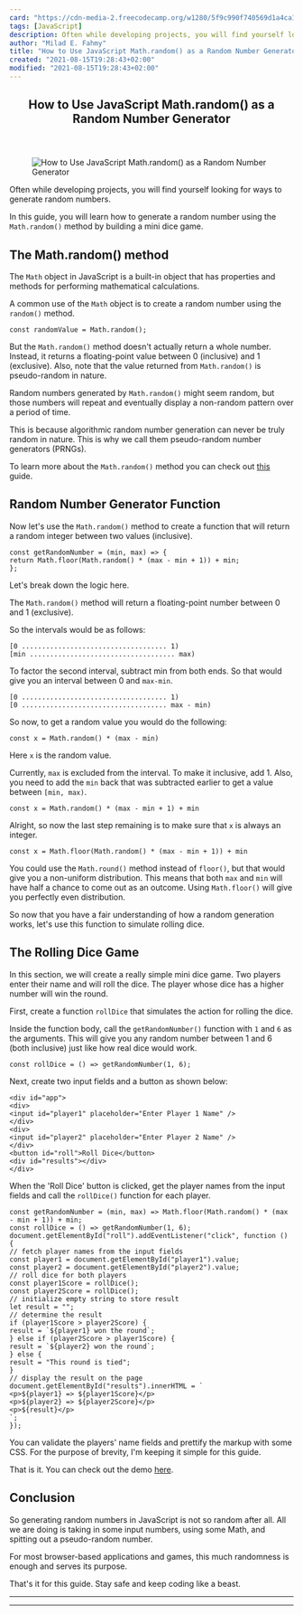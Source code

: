 ```yaml
---
card: "https://cdn-media-2.freecodecamp.org/w1280/5f9c990f740569d1a4ca1d9d.jpg"
tags: [JavaScript]
description: Often while developing projects, you will find yourself looki
author: "Milad E. Fahmy"
title: "How to Use JavaScript Math.random() as a Random Number Generator"
created: "2021-08-15T19:28:43+02:00"
modified: "2021-08-15T19:28:43+02:00"
---
```

<div class="site-wrapper">
<main id="site-main" class="site-main outer">
<div class="inner">
<article class="post-full post tag-javascript tag-math ">
<header class="post-full-header">
<h1 class="post-full-title">How to Use JavaScript Math.random() as a Random Number Generator</h1>
</header>
<figure class="post-full-image">
<picture>
<source media="(max-width: 700px)" sizes="1px" srcset="data:image/gif;base64,R0lGODlhAQABAIAAAAAAAP///yH5BAEAAAAALAAAAAABAAEAAAIBRAA7 1w">
<source media="(min-width: 701px)" sizes="(max-width: 800px) 400px,
(max-width: 1170px) 700px,
1400px" srcset="https://cdn-media-2.freecodecamp.org/w1280/5f9c990f740569d1a4ca1d9d.jpg 300w,
https://cdn-media-2.freecodecamp.org/w1280/5f9c990f740569d1a4ca1d9d.jpg 600w,
https://cdn-media-2.freecodecamp.org/w1280/5f9c990f740569d1a4ca1d9d.jpg 1000w,
https://cdn-media-2.freecodecamp.org/w1280/5f9c990f740569d1a4ca1d9d.jpg 2000w">
<img onerror="this.style.display='none'" src="https://cdn-media-2.freecodecamp.org/w1280/5f9c990f740569d1a4ca1d9d.jpg" alt="How to Use JavaScript Math.random() as a Random Number Generator">
</picture>
</figure>
<section class="post-full-content">
<div class="post-content">
<p>Often while developing projects, you will find yourself looking for ways to generate random numbers. </p>
<p>In this guide, you will learn how to generate a random number using the <code>Math.random()</code> method by building a mini dice game.</p>
<h2 id="the-math-random-method">The Math.random() method</h2>
<p>The <code>Math</code> object in JavaScript is a built-in object that has properties and methods for performing mathematical calculations. </p>
<p>A common use of the <code>Math</code> object is to create a random number using the <code>random()</code> method.</p><pre><code class="language-js">const randomValue = Math.random();</code></pre>
<p>But the <code>Math.random()</code> method doesn't actually return a whole number. Instead, it returns a floating-point value between 0 (inclusive) and 1 (exclusive). Also, note that the value returned from <code>Math.random()</code> is pseudo-random in nature. </p>
<p>Random numbers generated by <code>Math.random()</code> might seem random, but those numbers will repeat and eventually display a non-random pattern over a period of time. </p>
<p>This is because algorithmic random number generation can never be truly random in nature. This is why we call them pseudo-random number generators (PRNGs).</p>
<p>To learn more about the <code>Math.random()</code> method you can check out <a href="/news/javascript-math-random-method-explained/">this</a> guide.</p>
<h2 id="random-number-generator-function">Random Number Generator Function</h2>
<p>Now let's use the <code>Math.random()</code> method to create a function that will return a random integer between two values (inclusive).</p><pre><code class="language-js">const getRandomNumber = (min, max) =&gt; {
return Math.floor(Math.random() * (max - min + 1)) + min;
};</code></pre>
<p>Let's break down the logic here.</p>
<p>The <code>Math.random()</code> method will return a floating-point number between 0 and 1 (exclusive). </p>
<p>So the intervals would be as follows:</p><pre><code>[0 .................................... 1)
[min .................................... max)</code></pre>
<p>To factor the second interval, subtract min from both ends. So that would give you an interval between 0 and <code>max-min</code>.</p><pre><code>[0 .................................... 1)
[0 .................................... max - min)</code></pre>
<p>So now, to get a random value you would do the following:</p><pre><code>const x = Math.random() * (max - min)</code></pre>
<p>Here <code>x</code> is the random value.</p>
<p>Currently, <code>max</code> is excluded from the interval. To make it inclusive, add 1. Also, you need to add the <code>min</code> back that was subtracted earlier to get a value between <code>[min, max)</code>.</p><pre><code class="language-js">const x = Math.random() * (max - min + 1) + min</code></pre>
<p>Alright, so now the last step remaining is to make sure that <code>x</code> is always an integer.</p><pre><code class="language-js">const x = Math.floor(Math.random() * (max - min + 1)) + min</code></pre>
<p>You could use the <code>Math.round()</code> method instead of <code>floor()</code>, but that would give you a non-uniform distribution. This means that both <code>max</code> and <code>min</code> will have half a chance to come out as an outcome. Using <code>Math.floor()</code> will give you perfectly even distribution.</p>
<p>So now that you have a fair understanding of how a random generation works, let's use this function to simulate rolling dice.</p>
<h2 id="the-rolling-dice-game">The Rolling Dice Game</h2>
<p>In this section, we will create a really simple mini dice game. Two players enter their name and will roll the dice. The player whose dice has a higher number will win the round. </p>
<p>First, create a function <code>rollDice</code> that simulates the action for rolling the dice. </p>
<p>Inside the function body, call the <code>getRandomNumber()</code> function with <code>1</code> and <code>6</code> as the arguments. This will give you any random number between 1 and 6 (both inclusive) just like how real dice would work. </p><pre><code class="language-js">const rollDice = () =&gt; getRandomNumber(1, 6);</code></pre>
<p>Next, create two input fields and a button as shown below:</p><pre><code class="language-html">&lt;div id="app"&gt;
&lt;div&gt;
&lt;input id="player1" placeholder="Enter Player 1 Name" /&gt;
&lt;/div&gt;
&lt;div&gt;
&lt;input id="player2" placeholder="Enter Player 2 Name" /&gt;
&lt;/div&gt;
&lt;button id="roll"&gt;Roll Dice&lt;/button&gt;
&lt;div id="results"&gt;&lt;/div&gt;
&lt;/div&gt;</code></pre>
<p>When the 'Roll Dice' button is clicked, get the player names from the input fields and call the <code>rollDice()</code> function for each player.</p><pre><code class="language-js">const getRandomNumber = (min, max) =&gt; Math.floor(Math.random() * (max - min + 1)) + min;
const rollDice = () =&gt; getRandomNumber(1, 6);
document.getElementById("roll").addEventListener("click", function () {
// fetch player names from the input fields
const player1 = document.getElementById("player1").value;
const player2 = document.getElementById("player2").value;
// roll dice for both players
const player1Score = rollDice();
const player2Score = rollDice();
// initialize empty string to store result
let result = "";
// determine the result
if (player1Score &gt; player2Score) {
result = `${player1} won the round`;
} else if (player2Score &gt; player1Score) {
result = `${player2} won the round`;
} else {
result = "This round is tied";
}
// display the result on the page
document.getElementById("results").innerHTML = `
&lt;p&gt;${player1} =&gt; ${player1Score}&lt;/p&gt;
&lt;p&gt;${player2} =&gt; ${player2Score}&lt;/p&gt;
&lt;p&gt;${result}&lt;/p&gt;
`;
});
</code></pre>
<p>You can validate the players' name fields and prettify the markup with some CSS. For the purpose of brevity, I'm keeping it simple for this guide.</p>
<p>That is it. You can check out the demo <a href="https://5zmdd.csb.app/">here</a>.</p>
<h2 id="conclusion">Conclusion</h2>
<p>So generating random numbers in JavaScript is not so random after all. All we are doing is taking in some input numbers, using some Math, and spitting out a pseudo-random number. </p>
<p>For most browser-based applications and games, this much randomness is enough and serves its purpose. </p>
<p>That's it for this guide. Stay safe and keep coding like a beast.</p>
</div>
<hr>
<hr>
</section>
</article>
</div>
</main>
</div>
<!-- Google Tag Manager (noscript) -->
<!-- End Google Tag Manager (noscript) -->

